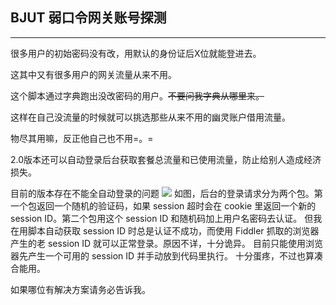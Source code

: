 ## BJUT 弱口令网关账号探测 ##
----

很多用户的初始密码没有改，用默认的身份证后X位就能登进去。

这其中又有很多用户的网关流量从来不用。

这个脚本通过字典跑出没改密码的用户。~~不要问我字典从哪里来。~~

这样在自己没流量的时候就可以挑选那些从来不用的幽灵账户借用流量。

物尽其用嘛，反正他自己也不用=。=

2.0版本还可以自动登录后台获取套餐总流量和已使用流量，防止给别人造成经济损失。


目前的版本存在不能全自动登录的问题
![](http://i4.tietuku.com/4a0f53b1558c94ce.png)
如图，后台的登录请求分为两个包。第一个包返回一个随机的验证码，如果 session 超时会在 cookie 里返回一个新的 session ID。第二个包用这个 session ID 和随机码加上用户名密码去认证。
但我在用脚本自动获取 session ID 时总是认证不成功，而使用 Fiddler 抓取的浏览器产生的老 session ID 就可以正常登录。原因不详，十分诡异。
目前只能使用浏览器先产生一个可用的 session ID 并手动放到代码里执行。
十分蛋疼，不过也算凑合能用。

如果哪位有解决方案请务必告诉我。